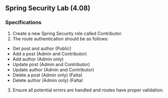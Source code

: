 ## Spring Security Lab (4.08) 
### Specifications 
1. Create a new Spring Security role called Contributor. 
2. The route authentication should be as follows: 
- Get post and author (Public) 
- Add a post (Admin and Contributor) 
- Add author (Admin only) 
- Update post (Admin and Contributor) 
- Update author (Admin and Contributor) 
- Delete a post (Admin only) (Falta) 
- Delete author (Admin only) (Falta) 
3. Ensure all potential errors are handled and routes have proper validation.

